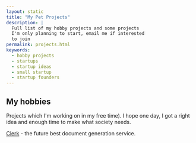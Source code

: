 ```yaml
---
layout: static
title: "My Pet Projects"
description: |
  Full list of my hobby projects and some projects
  I'm only planning to start, email me if interested
  to join
permalink: projects.html
keywords:
  - hobby projects
  - startups
  - startup ideas
  - small startup
  - startup founders
---
```


## My hobbies
 Projects which I'm working on in my free time). I hope one day, I got a right idea and enough time to make what society needs.
 
[Clerk](https://github.com/qwertymexx/Clerk) - the future best document generation service.
